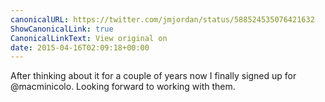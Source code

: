 ```yaml
---
canonicalURL: https://twitter.com/jmjordan/status/588524535076421632
ShowCanonicalLink: true
CanonicalLinkText: View original on
date: 2015-04-16T02:09:18+00:00
---
```

After thinking about it for a couple of years now I finally signed up for @macminicolo. Looking forward to working with them.